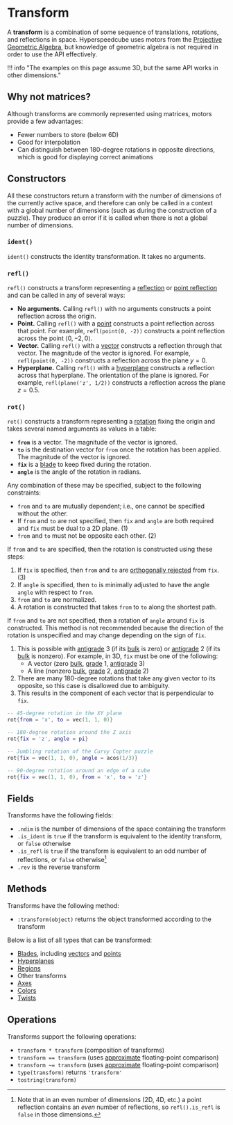 # Transform

A **transform** is a combination of some sequence of translations, rotations, and reflections in space. Hyperspeedcube uses motors from the [Projective Geometric Algebra](https://en.wikipedia.org/wiki/Plane-based_geometric_algebra#Projective_Geometric_Algebra), but knowledge of geometric algebra is not required in order to use the API effectively.

!!! info "The examples on this page assume 3D, but the same API works in other dimensions."

[rotation]: https://en.wikipedia.org/wiki/Rotation_(mathematics)
[reflection]: https://en.wikipedia.org/wiki/Reflection_(mathematics)
[point reflection]: https://en.wikipedia.org/wiki/Point_reflection

[blade]: blade.md
[point]: blade.md#points
[vector]: blade.md#vectors
[hyperplane]: hyperplane.md
[region]: region.md

## Why not matrices?

Although transforms are commonly represented using matrices, motors provide a few advantages:

- Fewer numbers to store (below 6D)
- Good for interpolation
- Can distinguish between 180-degree rotations in opposite directions, which is good for displaying correct animations

## Constructors

All these constructors return a transform with the number of dimensions of the currently active space, and therefore can only be called in a context with a global number of dimensions (such as during the construction of a puzzle). They produce an error if it is called when there is not a global number of dimensions.

### `ident()`

`ident()` constructs the identity transformation. It takes no arguments.

### `refl()`

`refl()` constructs a transform representing a [reflection] or [point reflection] and can be called in any of several ways:

- **No arguments.** Calling `refl()` with no arguments constructs a point reflection across the origin.
- **Point.** Calling `refl()` with a [point] constructs a point reflection across that point. For example, `refl(point(0, -2))` constructs a point reflection across the point $\langle 0, -2, 0 \rangle$.
- **Vector.** Calling `refl()` with a [vector] constructs a reflection through that vector. The magnitude of the vector is ignored. For example, `refl(point(0, -2))` constructs a reflection across the plane $y=0$.
- **Hyperplane.** Calling `refl()` with a [hyperplane] constructs a reflection across that hyperplane. The orientation of the plane is ignored. For example, `refl(plane('z', 1/2))` constructs a reflection across the plane $z = 0.5$.

### `rot()`

`rot()` constructs a transform representing a [rotation] fixing the origin and takes several named arguments as values in a table:

- **`from`** is a vector. The magnitude of the vector is ignored.
- **`to`** is the destination vector for `from` once the rotation has been applied. The magnitude of the vector is ignored.
- **`fix`** is a [blade] to keep fixed during the rotation.
- **`angle`** is the angle of the rotation in radians.

Any combination of these may be specified, subject to the following constraints:

<div class="annotate" markdown>

- `from` and `to` are mutually dependent; i.e., one cannot be specified without the other.
- If `from` and `to` are not specified, then `fix` and `angle` are both required and `fix` must be dual to a 2D plane. (1)
- `from` and `to` must not be opposite each other. (2)

If `from` and `to` are specified, then the rotation is constructed using these steps:

1. If `fix` is specified, then `from` and `to` are [orthogonally rejected] from `fix`. (3)
2. If `angle` is specified, then `to` is minimally adjusted to have the angle `angle` with respect to `from`.
3. `from` and `to` are normalized.
4. A rotation is constructed that takes `from` to `to` along the shortest path.

If `from` and `to` are not specified, then a rotation of `angle` around `fix` is constructed. This method is not recommended because the direction of the rotation is unspecified and may change depending on the sign of `fix`.

</div>

1. This is possible with [antigrade] 3 (if its [bulk] is zero) or [antigrade] 2 (if its [bulk] is nonzero). For example, in 3D, `fix` must be one of the following:
    - A vector (zero [bulk], [grade] 1, [antigrade] 3)
    - A line (nonzero [bulk], [grade] 2, [antigrade] 2)
2. There are many 180-degree rotations that take any given vector to its opposite, so this case is disallowed due to ambiguity.
3. This results in the component of each vector that is perpendicular to `fix`.

[grade]: https://rigidgeometricalgebra.org/wiki/index.php?title=Grade_and_antigrade
[antigrade]: https://rigidgeometricalgebra.org/wiki/index.php?title=Grade_and_antigrade
[bulk]: https://rigidgeometricalgebra.org/wiki/index.php?title=Bulk_and_weight

[orthogonally rejected]: https://en.wikipedia.org/wiki/Vector_projection

```lua title="Examples of rotation construction"
-- 45-degree rotation in the XY plane
rot{from = 'x', to = vec(1, 1, 0)}

-- 180-degree rotation around the Z axis
rot{fix = 'z', angle = pi}

-- Jumbling rotation of the Curvy Copter puzzle
rot{fix = vec(1, 1, 0), angle = acos(1/3)}

-- 90-degree rotation around an edge of a cube
rot{fix = vec(1, 1, 0), from = 'x', to = 'z'}
```

## Fields

Transforms have the following fields:

- `.ndim` is the number of dimensions of the space containing the transform
- `.is_ident` is `true` if the transform is equivalent to the identity transform, or `false` otherwise
- `.is_refl` is `true` if the transform is equivalent to an odd number of reflections, or `false` otherwise[^even-refl]
- `.rev` is the reverse transform

[^even-refl]: Note that in an even number of dimensions (2D, 4D, etc.) a point reflection contains an _even_ number of reflections, so `refl().is_refl` is `false` in those dimensions.

## Methods

Transforms have the following method:

- `:transform(object)` returns the object transformed according to the transform

Below is a list of all types that can be transformed:

- [Blades][blade], including [vectors][vector] and [points][point]
- [Hyperplanes][hyperplane]
- [Regions][region]
- Other transforms
- [Axes](../puzzle-construction/axes.md)
- [Colors](../puzzle-construction/colors.md)
- [Twists](../puzzle-construction/twists.md)

## Operations

Transforms support the following operations:

- `transform * transform` (composition of transforms)
- `transform == transform` (uses [approximate] floating-point comparison)
- `transform ~= transform` (uses [approximate] floating-point comparison)
- `type(transform)` returns `'transform'`
- `tostring(transform)`

[approximate]: ../basics.md#approximate-equality
